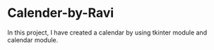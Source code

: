 # Calender-by-Ravi
In this project, I have created a calendar by using tkinter module and calendar module.
